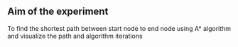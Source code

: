## Aim of the experiment

To find the shortest path between start node to end node using A* algorithm and visualize the path and algorithm iterations


